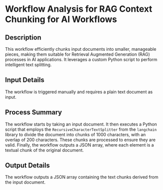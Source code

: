 # Workflow Analysis for RAG Context Chunking for AI Workflows

## Description
This workflow efficiently chunks input documents into smaller, manageable pieces, making them suitable for Retrieval Augmented Generation (RAG) processes in AI applications. It leverages a custom Python script to perform intelligent text splitting.

## Input Details
The workflow is triggered manually and requires a plain text document as input.

## Process Summary
The workflow starts by taking an input document. It then executes a Python script that employs the `RecursiveCharacterTextSplitter` from the `langchain` library to divide the document into chunks of 1000 characters, with an overlap of 200 characters. These chunks are processed to ensure they are valid. Finally, the workflow outputs a JSON array, where each element is a textual chunk of the original document.

## Output Details
The workflow outputs a JSON array containing the text chunks derived from the input document.
